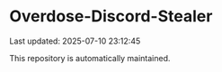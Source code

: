 # Overdose-Discord-Stealer

Last updated: 2025-07-10 23:12:45

This repository is automatically maintained.
